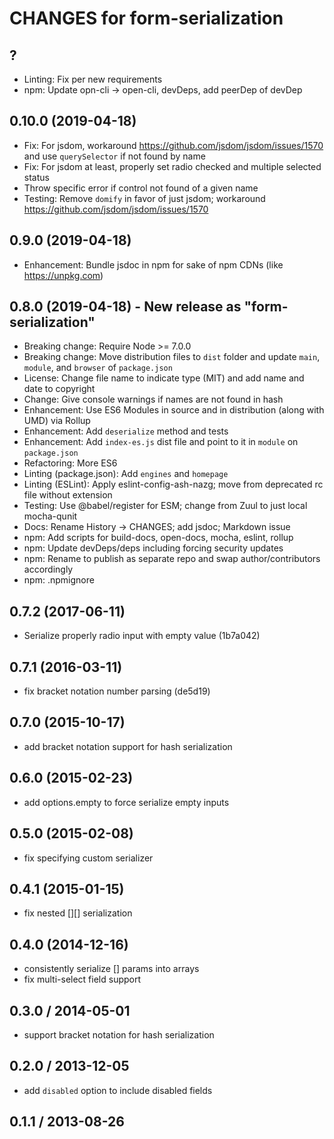 # CHANGES for form-serialization

## ?

- Linting: Fix per new requirements
- npm: Update opn-cli -> open-cli, devDeps, add peerDep of devDep

## 0.10.0 (2019-04-18)

- Fix: For jsdom, workaround
    <https://github.com/jsdom/jsdom/issues/1570> and use `querySelector`
    if not found by name
- Fix: For jsdom at least, properly set radio checked and multiple selected status
- Throw specific error if control not found of a given name
- Testing: Remove `domify` in favor of just jsdom; workaround
    <https://github.com/jsdom/jsdom/issues/1570>

## 0.9.0 (2019-04-18)

- Enhancement: Bundle jsdoc in npm for sake of npm CDNs (like
    <https://unpkg.com>)

## 0.8.0 (2019-04-18) - New release as "form-serialization"

- Breaking change: Require Node >= 7.0.0
- Breaking change: Move distribution files to `dist` folder
    and update `main`, `module`, and `browser` of `package.json`
- License: Change file name to indicate type (MIT) and add name and
    date to copyright
- Change: Give console warnings if names are not found in hash
- Enhancement: Use ES6 Modules in source and in distribution (along
    with UMD) via Rollup
- Enhancement: Add `deserialize` method and tests
- Enhancement: Add `index-es.js` dist file and point to it in
    `module` on `package.json`
- Refactoring: More ES6
- Linting (package.json): Add `engines` and `homepage`
- Linting (ESLint): Apply eslint-config-ash-nazg; move from deprecated
    rc file without extension
- Testing: Use @babel/register for ESM; change from Zuul to just local
    mocha-qunit
- Docs: Rename History -> CHANGES; add jsdoc; Markdown issue
- npm: Add scripts for build-docs, open-docs, mocha, eslint, rollup
- npm: Update devDeps/deps including forcing security updates
- npm: Rename to publish as separate repo and swap author/contributors
    accordingly
- npm: .npmignore

## 0.7.2 (2017-06-11)

* Serialize properly radio input with empty value (1b7a042)

## 0.7.1 (2016-03-11)

* fix bracket notation number parsing (de5d19)

## 0.7.0 (2015-10-17)

* add bracket notation support for hash serialization

## 0.6.0 (2015-02-23)

* add options.empty to force serialize empty inputs

## 0.5.0 (2015-02-08)

* fix specifying custom serializer

## 0.4.1 (2015-01-15)

* fix nested [][] serialization

## 0.4.0 (2014-12-16)

* consistently serialize [] params into arrays
* fix multi-select field support

## 0.3.0 / 2014-05-01

* support bracket notation for hash serialization

## 0.2.0 / 2013-12-05

* add `disabled` option to include disabled fields

## 0.1.1 / 2013-08-26
